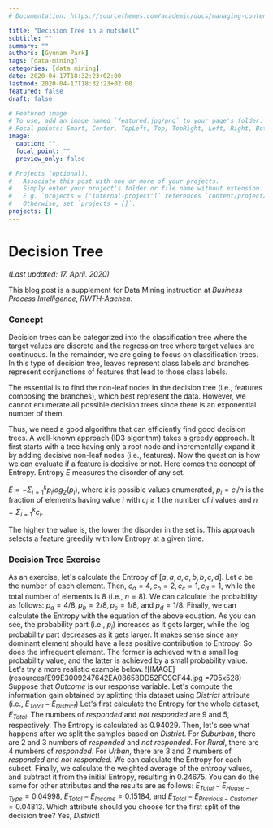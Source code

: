 ```yaml
---
# Documentation: https://sourcethemes.com/academic/docs/managing-content/

title: "Decision Tree in a nutshell"
subtitle: ""
summary: ""
authors: [Gyunam Park]
tags: [data-mining]
categories: [data mining]
date: 2020-04-17T18:32:23+02:00
lastmod: 2020-04-17T18:32:23+02:00
featured: false
draft: false

# Featured image
# To use, add an image named `featured.jpg/png` to your page's folder.
# Focal points: Smart, Center, TopLeft, Top, TopRight, Left, Right, BottomLeft, Bottom, BottomRight.
image:
  caption: ""
  focal_point: ""
  preview_only: false

# Projects (optional).
#   Associate this post with one or more of your projects.
#   Simply enter your project's folder or file name without extension.
#   E.g. `projects = ["internal-project"]` references `content/project/deep-learning/index.md`.
#   Otherwise, set `projects = []`.
projects: []
---
```

# Decision Tree
*(Last updated: 17. April. 2020)*

This blog post is a supplement for Data Mining instruction at *Business Process Intelligence, RWTH-Aachen*.

### Concept
Decision trees can be categorized into the classification tree where the target values are discrete and the regression tree where target values are continuous. In the remainder, we are going to focus on classification trees. In this type of decision tree, leaves represent class labels and branches represent conjunctions of features that lead to those class labels.

The essential is to find the non-leaf nodes in the decision tree (i.e., features composing the branches), which best represent the data. However, we cannot enumerate all possible decision trees since there is an exponential number of them.

Thus, we need a good algorithm that can efficiently find good decision trees. A well-known approach (ID3 algorithm) takes a greedy approach. It first starts with a tree having only a root node and incrementally expand it by adding decisive non-leaf nodes (i.e., features). Now the question is how we can evaluate if a feature is decisive or not. Here comes the concept of Entropy. Entropy $E$ measures the disorder of any set.

$E=-\Sigma_{i=1}^{k}p_i log_2(p_i)$, where $k$ is possible values enumerated, $p_i=c_i/n$ is the fraction of elements having value $i$ with $c_i \ge 1$ the number of $i$ values and $n=\Sigma_{i=1}^k c_i$.

The higher the value is, the lower the disorder in the set is. This approach selects a feature greedily with low Entropy at a given time.

### Decision Tree Exercise
As an exercise, let's calculate the Entropy of $[a,a,a,a,b,b,c,d]$. Let $c$ be the number of each element. Then, $c_a=4, c_b=2, c_c=1, c_d=1$, while the total number of elements is $8$ (i.e., $n=8$). We can calculate the probability as follows: $p_a=4/8, p_b=2/8, p_c=1/8,$ and $p_d=1/8$. Finally, we can calculate the Entropy with the equation of the above equation. As you can see, the probability part (i.e., $p_i$) increases as it gets larger, while the log probability part decreases as it gets larger. It makes sense since any dominant element should have a less positive contribution to Entropy. So does the infrequent element. The former is achieved with a small log probability value, and the latter is achieved by a small probability value.
Let's try a more realistic example below.
![IMAGE](resources/E99E3009247642EA08658DD52FC9CF44.jpg =705x528)
Suppose that _Outcome_ is our response variable. Let's compute the information gain obtained by splitting this dataset using _District_ attribute (i.e., $E_{Total}-E_{District}$)
Let's first calculate the Entropy for the whole dataset, $E_{Total}$. The numbers of _responded_ and _not responded_ are $9$ and $5$, respectively. The Entropy is calculated as $0.94029$. Then, let's see what happens after we split the samples based on _District_. For _Suburban_, there are $2$ and $3$ numbers of _responded_ and _not responded_. For _Rural_, there are $4$ numbers of _responded_. For _Urban_, there are $3$ and $2$ numbers of _responded_ and _not responded_. We can calculate the Entropy for each subset. Finally, we calculate the weighted average of the entropy values, and subtract it from the initial Entropy, resulting in $0.24675$.
You can do the same for other attributes and the results are as follows: $E_{Total}-E_{House-Type}=0.04998$, $E_{Total}-E_{Income}=0.15184$, and $E_{Total}-E_{Previous-Customer}=0.04813$. Which attribute should you choose for the first split of the decision tree? Yes, _District_!